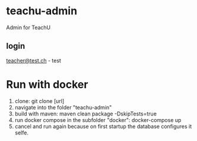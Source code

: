 # teachu-admin
Admin for TeachU

## login
teacher@test.ch - test


# Run with docker
1. clone: git clone [url]
2. navigate into the folder "teachu-admin"
3. build with maven: maven clean package -DskipTests=true
4. run docker compose in the subfolder "docker": docker-compose up
5. cancel and run again because on first startup the database configures it selfe.
